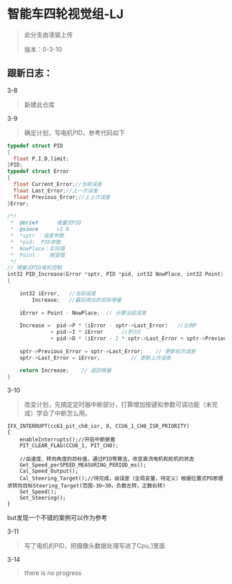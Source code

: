 # 智能车四轮视觉组-LJ

> 此分支由凌骏上传  
>
> 版本：0-3-10

## 跟新日志：

3-8	

> 新建此仓库  

3-9	

> 确定计划，写电机PID，参考代码如下

```c
typedef struct PID
{ 
  float P,I,D,limit;
}PID;
typedef struct Error
{
  float Current_Error;//当前误差
  float Last_Error;//上一次误差
  float Previous_Error;//上上次误差
}Error;
 
/*! 
 *  @brief      增量式PID
 *  @since      v1.0
 *  *sptr ：误差参数
 *  *pid:  PID参数
 *  NowPlace：实际值
 *  Point：   期望值
 */
// 增量式PID电机控制
int32 PID_Increase(Error *sptr, PID *pid, int32 NowPlace, int32 Point)
{
 
	int32 iError,	//当前误差
		Increase;	//最后得出的实际增量
 
	iError = Point - NowPlace;	// 计算当前误差
 
	Increase =  pid->P * (iError - sptr->Last_Error)   //比例P
			  + pid->I * iError      //积分I
			  + pid->D * (iError - 2 * sptr->Last_Error + sptr->Previous_Error);  //微分D
	
	sptr->Previous_Error = sptr->Last_Error;	// 更新前次误差
	sptr->Last_Error = iError;		  	// 更新上次误差
	
	return Increase;	// 返回增量
}
```

3-10

> 改变计划，先搞定定时器中断部分，打算增加按键和参数可调功能（未完成）学会了中断怎么用。

```
IFX_INTERRUPT(cc61_pit_ch0_isr, 0, CCU6_1_CH0_ISR_PRIORITY)
{
	enableInterrupts();//开启中断嵌套
	PIT_CLEAR_FLAG(CCU6_1, PIT_CH0);

	//由速度、转向角度的目标值，通过PID等算法，改变直流电机和舵机的状态
	Get_Speed_perSPEED_MEASURING_PERIOD_ms();
	Cal_Speed_Output();
	Cal_Steering_Target();//待完成，由误差（全局变量，待定义）根据位置式PD原理求转向目标Steering_Target(范围-30~30，负数左转，正数右转)
	Set_Speed();
	Set_Steering();
}
```

but发现一个不错的案例可以作为参考

3-11

> 写了电机的PID，把摄像头数据处理写进了Cpu_1里面

3-14

> there is no progress

